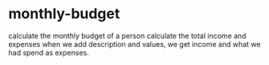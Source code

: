 # monthly-budget
calculate the monthly budget of a person
calculate the total income and expenses when we add description and values, we get income and what we had spend as expenses.
